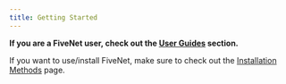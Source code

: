 ```yaml
---
title: Getting Started
---
```


**If you are a FiveNet user, check out the [User Guides](../3.user-guides/0.index.md) section.**

If you want to use/install FiveNet, make sure to check out the [Installation Methods](../1.getting-started/4.installation/1.methods.md) page.
